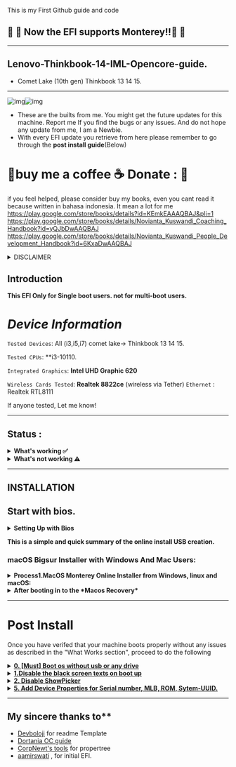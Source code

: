 This is my First Github guide and code

## :star_struck: :star_struck: Now the EFI supports Monterey!!:star_struck: :star_struck:
<hr>

## Lenovo-Thinkbook-14-IML-Opencore-guide.
- Comet Lake (10th gen) Thinkbook 13 14 15.

<hr>

![img](https://img.shields.io/badge/macOS%20Support-Monterey--latest-blue)![img](https://img.shields.io/badge/OpenCore%20Version-0.8.8-red)

- These are the builts from me.  You might get the future updates for this machine.
 Report me If you find the bugs or any issues. And do not hope any update from me, I am a Newbie.
- With every EFI update you retrieve from here please remember to go through the **post install guide**(Below)

# :diamond_shape_with_a_dot_inside:buy me a coffee :coffee:  Donate :  :diamond_shape_with_a_dot_inside:

if you feel helped, please consider buy my books, even you cant read it because written in bahasa indonesia. It mean a lot for me
https://play.google.com/store/books/details?id=KEmkEAAAQBAJ&pli=1
https://play.google.com/store/books/details/Novianta_Kuswandi_Coaching_Handbook?id=yQJbDwAAQBAJ
https://play.google.com/store/books/details/Novianta_Kuswandi_People_Development_Handbook?id=6KxaDwAAQBAJ

 <details><summary>DISCLAIMER</summary>
 
**Disclaimer**
- The Laptop model and Processor generation is the most important thing on Hackintosh. if you have same model but different processor model. please skip. I am not responsible for bricked devices, dead devices, or you getting fired because your system failed. Please do some research if you have any concerns about hackintoshing before you proceed.

 </details>
 
## Introduction

**This EFI Only for Single boot users. not for multi-boot users.**

# _Device Information_                    

 `Tested Devices`: All (i3,i5,i7) comet lake-> Thinkbook 13 14 15.
 
 `Tested CPUs`: **i3-10110.
 
 `Integrated Graphics`:   **Intel UHD Graphic 620**
 
 `Wireless Cards Tested`: **Realtek 8822ce**
 (wireless via Tether)
 `Ethernet` : Realtek RTL8111

 If anyone tested, Let me know!
<hr>

## Status : 
<details>
 <summary><strong> What's working ✅ </strong></summary>
 </br>
 
- :heavy_check_mark: Wifi
- :heavy_check_mark: iMessage, FaceTime, App Store, iTunes Store `Please generate your own SMBIOS`read my post install which is below the installation.
- :heavy_check_mark: OnBoard Audio(Input/ Output)
- :heavy_check_mark: USB ports
- :heavy_check_mark: Wired headphones
- :heavy_check_mark: Trackpad 
- :heavy_check_mark: brightness keys default key
- :heavy_check_mark: Wake / Shutdown
- :heavy_check_mark: Short sleep, Long sleep
- :heavy_check_mark: HDMI
- :heavy_check_mark: Tether via Android Phone

</details>
<details>
 <summary><strong>What's not working ⚠️</strong></summary>
 </br>
 
* :heavy_exclamation_mark: Hdmi slot. To get work, buy a USB Dock.(Try Type-c and usb Type A docks for our infinix) IF the usb Type-C dock works for display out, Inform me.
* :heavy_exclamation_mark: Bluetooth
* :heavy_exclamation_mark: Didn't Mapped Keyboard keys. But it's not mandatory. I like the default keyboard mapping.
* :heavy_exclamation_mark: Don't expect too much battery in this Hackintosh like windows. You get atleast 6-hours battery-backup more.
* :heavy_exclamation_mark: Wifi
</details>

 <hr>
 

## INSTALLATION

## Start with bios.

<details>
 <summary><strong> Setting Up with Bios</strong></summary>
 
  Note:Some of these options may not be present in your Bios. If you didn't find some bios, leave it and don't worry about it.
  
<details>
<summary><strong>Disable:</strong></summary>
 
- `SGX` 
- Secure Boot
- all type wake up on xxx
- `VT-d` 
 </details>
 
 
<details>
 <summary><strong>Enable:</strong></summary>
- `Intel Virtualization Technology`.
</details>

After setting these settings in bios, save it and exit.
</details>

**This is a simple and quick summary of the online install USB creation.**

### macOS Bigsur Installer with Windows And Mac Users:
<details>
 <summary><strong>Process1.MacOS Monterey Online Installer from Windows, linux and macOS:</strong></summary>
 
  -  **`For Windows users`**
 
     	 1. Download [rufus](https://rufus.ie/en/) to format the sdcard to fat32.
     	 2. Select the desired flash drive or Sdcard you would like to put the installer on under the device option
     	 3. Open rufus and Select `non-bootable` as the `boot selection` (REQUIRED)
     	 4. Select `FAT-32` or `Large FAT-32` as the partition scheme. Hit start(by doing this the sdcard formats so you will lose the all the data in sdcard).
     	 5. If in windows,Open up the usb partition in file explorer and delete all the files created by rufus manually.

  -  **`For mac users`**

         1. Launch `Disk Utility`
         2. `Select View` > `Show all devices` at the top left
         3. Select your flash drive (root usb device)and format it as `MS-DOS (FAT)` or `FAT-32`.
         4. change `guid patition table`-> `Master Boot Record Partiton`.
         5. hit start(by doing this the sdcard formats so you will lose the all the data in sdcard).
       
  -  **`For Linux users`**
  
  		    1. Install `gparted` and format the usb to `Fat32` and `MBR` OR `MASTER BOOT RECORD PARTITION.
  	    	2. DONE.
  		
7. Now, Install Python from Microsoft store or Download manually for MAC,linux and Windows users here -> [python](https://www.python.org/downloads/) (Make sure you select add python x.x to path to environmet variables for windows users.)
8. Download and extract the [OpenCore Package](https://github.com/acidanthera/OpenCorePkg/releases).
9. Select the "macrecovery" folder in the "opencorepkg" folder at `/Utilities/macrecovery/`.
10. Copy the path of the "macrecovery" folder in file manager or finder.
11. Fire up command prompt or Terminal and type `cd` and hit spacebar and paste the path of the macrecovery folder.
12.If you cannot run this command, add `python` or `python3` to the beginning of this code -Run the command: `macrecovery.py -b Mac-E43C1C25D4880AD6 -m 00000000000000000 download`
13. This will download some files in the macrecovery folder but we only need "BaseSystem.dmg" and "BaseSystem.chunklist" for Downloading the Macos installer.
14. Create a folder in USB or pendrive or flash drive named `com.apple.recovery.boot`.
15. Paste both of those files in the `com.apple.recovery.boot` folder in your flash drive partiton or sdcard or pendrive.
16. Download the latest EFI created here.
17. Copy the folder named `EFI` and paste it in your USB partiton.

**Note: If you need to edit Config.plist, Use OpenCore configurator , use PlistEdit pro, PropperTree, or Xcode.**

`Note: Make sure to apply the correct bios settings before continuing (provided above)`

 18. Shutdown your laptop
 19. hit `reset`button go to bios settings.
 20. Shutdown your laptop
 21. hit `reset`button go to boot option. choose your flashdisk.
 22. Now in the OpenCore menu select the name of your USB partiton.
 23. go to disk utility, delete Partition in harddisk, and create APFS one. how to do that, see instruction below! 
 24. Great! Now install and set up macOS Monterey
 25. the system reboots for once or twice so, when rebooting choose the usb everytime until you see your Macos Partition name in boot menu.
 26. After booting into OS, You need to download opencore configurator and mount the system drive, Then paste the efi to the mounted efi from the USB or drive. then reboot and remove usb.
 </details>

<details >
 
<summary><strong>After booting in to the *Macos Recovery*</strong></summary>
 

        - 1. open `Disk Utiliy` -> Select `View` which is at the top left -> choose `Show all devices` -> Select your root of your `SSD drive storage` which you want to install MacOS(root SSD drive device) -> Click `Erase` -> `Name` your drive as you like, Prefered to name as `Macintosh` OR `Macintosh HD` -> change `Format` to `APFS` -> `Scheme` to `Guid Patition Map` -> Click `Erase` .
        - 2. Click `done` and close `disk utility` window. 
        - 3. Select `Install MacOS <macos_version_here>` & click `continue` -> select your `SSD drive name` which you renamed before on Disk Utility and click `continue` .
        - 4. The installer takes 1-3 hours to install for online & offline process.


</details>

<hr>

# Post Install
Once you have verifed that your machine boots properly without any issues as described in the "What Works section", proceed to do the following

<details><summary><strong><ins>0. [Must] Boot os without usb or any drive</ins></strong></summary>
 
After booting into OS, you cannot boot without usb, because EFI is in USB. So, You need to downlaod opencore configurator [link](https://mackie100projects.altervista.org/opencore-configurator/) -> open `opencore-configurator` give permissions  in `system prefereneces` -> `security` -> `open anyway`. open `opencore-configurator` again -> mount the `EFI` and paste the `EFI<folder>` to the `EFI partition`.
 - Remove the USB and reboot. `RESET-NVRAM` once in opencore boot-menu and reboot

 
</details>

<details><summary><strong><ins>1.Disable the black screen texts on boot up</ins></strong></summary>

( Disabling the Verbose mode)A new hackintosh User uses this. To disable it, In Config.plist, navigate to 'NVRAM' ->  go to Add `7C436110-AB2A-4BBB-A880-FE41995C9F82` -> `boot-args` -> remove the `-v` argument. Save it and reboot. 
 </details>

<details><summary><strong><ins> 2. Disable ShowPicker</ins></strong></summary>
 
In the Config.plist, You can disable the boot picker screen so that you boot straight to th Apple logo by setting under `Misc` -> `Boot` -> `ShowPicker` False (NO)
Note: you can still see the boot picker with ShowPicker set to no/false by spamming Esc before the apple logo is displayed during boot.
</details>

<details><summary><strong><ins> 5. Add Device Properties for Serial number, MLB, ROM, Sytem-UUID.</ins></strong></summary>
 
Use `MacBookPro16,1` SMBios. Recommended : opencore configurator, Go to the  `PlatformInfo >SMBios`Tick the "Add to the section to config file" in `SMBIOS` and `DATAHUB -GENERIC- PLATFORMNVRAM` and continue your Adding your SMBIOS.
Follow this [Opencore guide](https://dortania.github.io/OpenCore-Post-Install/universal/iservices.html#generate-a-new-serial) to set up serial number and the accompanying info to get iServices.
 </details>
 
 
<hr>

## My sincere thanks to**

- [Devboloji](https://github.com/devboloji) for readme Template
- [Dortania OC guide](https://dortania.github.io/OpenCore-Install-Guide/)
- [CorpNewt's tools](https://github.com/corpnewt) for propertree
- [aamirswati](https://github.com/aamirswati/LenovoThinkbook15-IML-Hackintosh) , for initial EFI.

